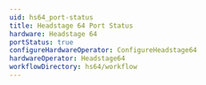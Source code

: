 ```yaml
---
uid: hs64_port-status
title: Headstage 64 Port Status
hardware: Headstage 64
portStatus: true
configureHardwareOperator: ConfigureHeadstage64
hardwareOperator: Headstage64
workflowDirectory: hs64/workflow
---
```


